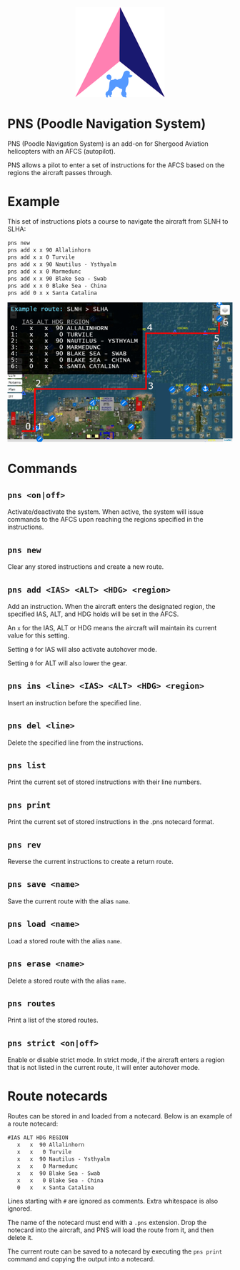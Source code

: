<p align="center">
<img src="PNS.png">
</p>

# PNS (Poodle Navigation System)

PNS (Poodle Navigation System) is an add-on for Shergood Aviation helicopters with an AFCS (autopilot).

PNS allows a pilot to enter a set of instructions for the AFCS based on the regions the aircraft passes through.

# Example

This set of instructions plots a course to navigate the aircraft from SLNH to SLHA:

```
pns new
pns add x x 90 Allalinhorn
pns add x x 0 Turvile
pns add x x 90 Nautilus - Ysthyalm
pns add x x 0 Marmedunc
pns add x x 90 Blake Sea - Swab
pns add x x 0 Blake Sea - China
pns add 0 x x Santa Catalina
```

![Example route](Example%20route.png)

# Commands

## `pns <on|off>`
Activate/deactivate the system. When active, the system will issue commands to the AFCS upon reaching the regions specified in the instructions.

## `pns new`
Clear any stored instructions and create a new route.

## `pns add <IAS> <ALT> <HDG> <region>`
Add an instruction. When the aircraft enters the designated region, the specified IAS, ALT, and HDG holds will be set in the AFCS.

An `x` for the IAS, ALT or HDG means the aircraft will maintain its current value for this setting.

Setting `0` for IAS will also activate autohover mode.

Setting `0` for ALT will also lower the gear.

## `pns ins <line> <IAS> <ALT> <HDG> <region>`
Insert an instruction before the specified line.

## `pns del <line>`
Delete the specified line from the instructions.

## `pns list`
Print the current set of stored instructions with their line numbers.

## `pns print`
Print the current set of stored instructions in the .pns notecard format.

## `pns rev`
Reverse the current instructions to create a return route.

## `pns save <name>`
Save the current route with the alias `name`.

## `pns load <name>`
Load a stored route with the alias `name`.

## `pns erase <name>`
Delete a stored route with the alias `name`.

## `pns routes`
Print a list of the stored routes.

## `pns strict <on|off>`
Enable or disable strict mode. In strict mode, if the aircraft enters a region that is not listed in the current route, it will enter autohover mode.

# Route notecards

Routes can be stored in and loaded from a notecard. Below is an example of a route notecard:

```
#IAS ALT HDG REGION
   x   x  90 Allalinhorn
   x   x   0 Turvile
   x   x  90 Nautilus - Ysthyalm
   x   x   0 Marmedunc
   x   x  90 Blake Sea - Swab
   x   x   0 Blake Sea - China
   0   x   x Santa Catalina
```

Lines starting with `#` are ignored as comments. Extra whitespace is also ignored.

The name of the notecard must end with a `.pns` extension. Drop the notecard into the aircraft, and PNS will load the route from it, and then delete it.

The current route can be saved to a notecard by executing the `pns print` command and copying the output into a notecard.

